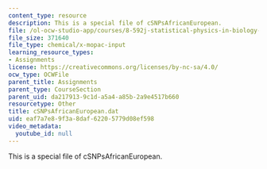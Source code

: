 ```yaml
---
content_type: resource
description: This is a special file of cSNPsAfricanEuropean.
file: /ol-ocw-studio-app/courses/8-592j-statistical-physics-in-biology-spring-2011/eaf7a7e89f3a8daf62205779d08ef598_cSNPsAfricanEuropean.dat
file_size: 371640
file_type: chemical/x-mopac-input
learning_resource_types:
- Assignments
license: https://creativecommons.org/licenses/by-nc-sa/4.0/
ocw_type: OCWFile
parent_title: Assignments
parent_type: CourseSection
parent_uid: da217913-9c1d-a5a4-a85b-2a9e4517b660
resourcetype: Other
title: cSNPsAfricanEuropean.dat
uid: eaf7a7e8-9f3a-8daf-6220-5779d08ef598
video_metadata:
  youtube_id: null
---
```

This is a special file of cSNPsAfricanEuropean.